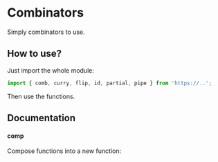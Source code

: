 # Combinators

Simply combinators to use.

## How to use?

Just import the whole module:

```javascript
import { comb, curry, flip, id, partial, pipe } from 'https://..';
```

Then use the functions.

## Documentation

#### comp

Compose functions into a new function:

```javascript

```